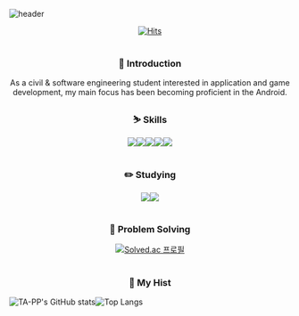  ![header](https://capsule-render.vercel.app/api?type=waving&color=auto&height=300&section=header&text=Hi%20I'm%20SeungWoo%20✌️&fontSize=40)

<div align="center">
 
 [![Hits](https://hits.seeyoufarm.com/api/count/incr/badge.svg?url=https%3A%2F%2Fgithub.com%2FTA-PP&count_bg=%233DA2C8&title_bg=%23555555&icon=&icon_color=%23E7E7E7&title=hits&edge_flat=false)](https://hits.seeyoufarm.com)
 <br/>
 <br/>
### 🐂 Introduction

 As a civil & software engineering student interested in application and game development, 
 my main focus has been becoming proficient in the Android.
 
### ⛷️ Skills
 <img src="https://img.shields.io/badge/Android Studio-3DDC84?style=for-the-badge&logo=Android Studio&logoColor=white"/><img src="https://img.shields.io/badge/Flutter-02569B?style=for-the-badge&logo=Flutter&logoColor=white"/><img src="https://img.shields.io/badge/C Sharp-239120?style=for-the-badge&logo=C Sharp&logoColor=white"/><img src="https://img.shields.io/badge/Unity-FFFFFF?style=for-the-badge&logo=Unity&logoColor=black"/><img src="https://img.shields.io/badge/Python-3776AB?style=for-the-badge&logo=Python&logoColor=white"/>
 <br/>
 <br/>
### ✏️ Studying
 
 <img src="https://img.shields.io/badge/C Sharp-239120?style=for-the-badge&logo=C Sharp&logoColor=white"/><img src="https://img.shields.io/badge/Unity-FFFFFF?style=for-the-badge&logo=Unity&logoColor=black"/>
 <br/>
 <br/>
 ### 💪 Problem Solving
 
 [![Solved.ac
 프로필](http://mazassumnida.wtf/api/generate_badge?boj=kgrewd)](https://solved.ac/kgrewd)
 <br/>
 <br/>
 ### 📜 My Hist
 
</div>

![TA-PP's GitHub stats](https://github-readme-stats.vercel.app/api?username=TA-PP&show_icons=true&theme=tokyonight)![Top Langs](https://github-readme-stats.vercel.app/api/top-langs/?username=TA-PP&layout=compact&theme=tokyonight)

<!--
**TA-PP/TA-PP** is a ✨ _special_ ✨ repository because its `README.md` (this file) appears on your GitHub profile.

Here are some ideas to get you started:

- 🔭 I’m currently working on ...
- 🌱 I’m currently learning ...
- 👯 I’m looking to collaborate on ...
- 🤔 I’m looking for help with ...
- 💬 Ask me about ...
- 📫 How to reach me: ...
- 😄 Pronouns: ...
- ⚡ Fun fact: ...
-->
